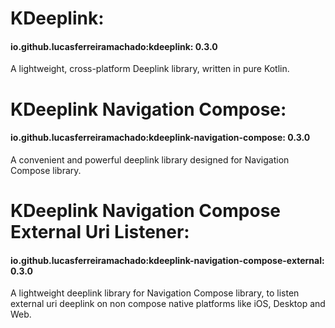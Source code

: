# KDeeplink:
#### io.github.lucasferreiramachado:kdeeplink: 0.3.0

A lightweight, cross-platform Deeplink library, written in pure Kotlin. 

# KDeeplink Navigation Compose:
#### io.github.lucasferreiramachado:kdeeplink-navigation-compose: 0.3.0

A convenient and powerful deeplink library designed for Navigation Compose library.

# KDeeplink Navigation Compose External Uri Listener:
#### io.github.lucasferreiramachado:kdeeplink-navigation-compose-external: 0.3.0

A lightweight deeplink library for Navigation Compose library, to listen external uri deeplink on non compose native platforms like iOS, Desktop and Web.
